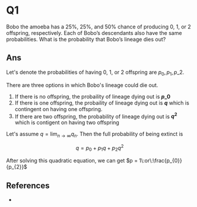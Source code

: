 # Q1

Bobo the amoeba has a 25%, 25%, and 50% chance of producing 0, 1, or 2 offspring, respectively. Each of Bobo’s descendants also have the same probabilities. What is the probability that Bobo’s lineage dies out?

## Ans

Let's denote the probabilities of having 0, 1, or 2 offspring are $p_{0}, p_{1}, p\_{2}$.

There are three options in which Bobo's lineage could die out.  
1. If there is no offspring, the probaility of lineage dying out is **$p\_{0}$**  
2. If there is one offspring, the probaility of lineage dying out is **$q$** which is contingent on having one offspring.  
3. If there are two offspring, the probability of lineage dying out is **$q^2$** which is contigent on having two offspring

Let's assume $q = \lim_{n\to\infty} q_{n}$. Then the full probability of being extinct is

$$q = p_{0} + p_{1} q + p_{2} q^2$$

After solving this quadratic equation, we can get $p = 1\:or\:\frac{p_{0}}{p_{2}}$

## References

* 


